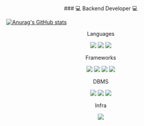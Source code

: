 <p align="center"> ### 💻 Backend Developer 💻 </p>

[![Anurag's GitHub stats](https://github-readme-stats.vercel.app/api?username=loyu78&show_icons=true&theme=cobalt)](https://github.com/anuraghazra/github-readme-stats)

<p align="center"> Languages </p>

<p align="center">
  <img src="https://img.shields.io/badge/Python-3766AB?style=flat-square&logo=Python&logoColor=white"/></a> 
  <img src="https://img.shields.io/badge/PHP-777BB4?style=flat-square&logo=php&logoColor=white"/></a> 
  <img src="https://img.shields.io/badge/JS-F7DF1E?style=flat-square&logo=javascript&logoColor=white"/></a> 
</p>

<p align="center"> Frameworks </p>

<p align="center">
  <img src="https://img.shields.io/badge/Django-092E20?style=flat-square&logo=django&logoColor=white"/></a>
  <img src="https://img.shields.io/badge/Laravel-FF2D20?style=flat-square&logo=laravel&logoColor=white"/></a>
  <img src="https://img.shields.io/badge/Flask-000000?style=flat-square&logo=flask&logoColor=white"/></a>
  <img src="https://img.shields.io/badge/Vue-4FC08D?style=flat-square&logo=Vue.js&logoColor=white"/></a>
</p>

<p align="center"> DBMS </p>

<p align="center">
  <img src="https://img.shields.io/badge/MySQL-4479A1?style=flat-square&logo=MySQL&logoColor=white"/></a> 
  <img src="https://img.shields.io/badge/MariaDB-003545?style=flat-square&logo=MariaDB&logoColor=white"/></a> 
  <img src="https://img.shields.io/badge/MongoDB-47A248?style=flat-square&logo=MongoDB&logoColor=white"/></a>
</p>


<p align="center"> Infra </p>

<p align="center">
  <img src="https://img.shields.io/badge/AWS-232F3E?style=flat-square&logo=amazon-aws&logoColor=white"/></a>
</p>
